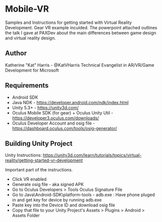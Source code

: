 # Mobile-VR
Samples and Instructions for getting started with Virtual Reality Development. Gear VR example inculded. 
The powerpoint attached outlines the talk I gave at PAXDev about the main differences between game design and virtual reality design.  

## Author
Katherine "Kat" Harris - @KatVHarris
Technical Evangelist in AR/VR/Game Development for Microsoft

## Requirements

* Android SDK
* Java NDK - https://developer.android.com/ndk/index.html
* Unity 5.3+ - https://unity3d.com/
* Oculus Mobile SDK (for gear) + Oculus Unity Util - https://developer3.oculus.com/downloads/
* Oculus Developer Account and osig file - https://dashboard.oculus.com/tools/osig-generator/

## Building Unity Project
Unity Instructions: https://unity3d.com/learn/tutorials/topics/virtual-reality/getting-started-vr-development

Important part of the instructions. 
* Click VR enabled
* Generate osig file - aka signed APK
 * Go to Oculus Developers > Tools Oculus Signature File
 * Go to Java\Android-SDK\platform-tools - adb.exe : Have phone pluged in and get key for device by running adb.exe 
 * Paste key into the Device ID and download osig file 
 * Copy that file to your Unity Project's Assets > Plugins > Android > Assets Folder
